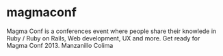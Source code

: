 magmaconf
=========

Magma Conf is a conferences event where people share their knowlede in Ruby / Ruby on Rails, Web development, UX and more. Get ready for Magma Conf 2013. Manzanillo Colima
